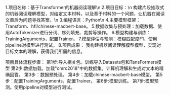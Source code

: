 1.项目名称：基于Transformer的机器阅读理解\n
2.项目目标：\n
构建片段抽取式的机器阅读理解模型，对给定文本材料，以及基于材料的一个问题，让机器在阅读文章后为问题寻找答案。\n
3.编程语言：Python\n
4.主要模型框架：Transform、hfl/chinese-macbert-base。
5.数据收集与预处理：加载数据、使用AutoTokenizer进行分词、序列填充、裁剪等操作。
6.模型构建与训练：TrainingArguments，配置Trainer。
7.模型评估与预测：模糊匹配度F1、使用pipeline对模型进行测试。
8.项目成果：
我构建机器阅读理解模型模型，实现对目标文本的理解，获得我们所需的信息。

项目具体流程步骤：
第1步:导入相关包。训练导入Datasets包和TansFormers模型
第2步:数据加载。加载"cmrc2018"中的数据集。计算机理解和生成对文本的精确回答。
第3步：数据预处理。
第4步：加载chinese-macbert-base模型。
第5步：配置TrainingArguments，配置Trainer。
第6步:模型训练。
第7步:模型预测。使用pipeline对模型进行测试。
